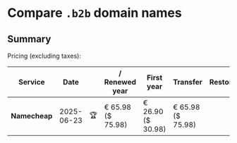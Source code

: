 # Compare `.b2b` domain names

## Summary

Pricing (excluding taxes):

| Service | Date |  | / Renewed year | First year | Transfer | Restoration |
|--|--|--|--|--|--|--|
| **Namecheap** | 2025-06-23 | 🏆 | € 65.98<br>($ 75.98) | € 26.90<br>($ 30.98) | € 65.98<br>($ 75.98) |  |
